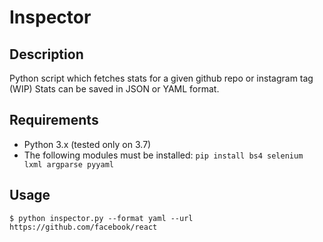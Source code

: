 # Inspector

## Description

Python script which fetches stats for a given github repo or instagram tag (WIP)
Stats can be saved in JSON or YAML format.

## Requirements

- Python 3.x (tested only on 3.7)
- The following modules must be installed: `pip install bs4 selenium lxml argparse pyyaml`

## Usage
```console
$ python inspector.py --format yaml --url https://github.com/facebook/react
```
